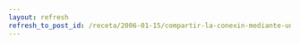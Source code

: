 ```yaml
---
layout: refresh
refresh_to_post_id: /receta/2006-01-15/compartir-la-conexin-mediante-un-mdem-adsl-comtrend-ct-351
---
```

